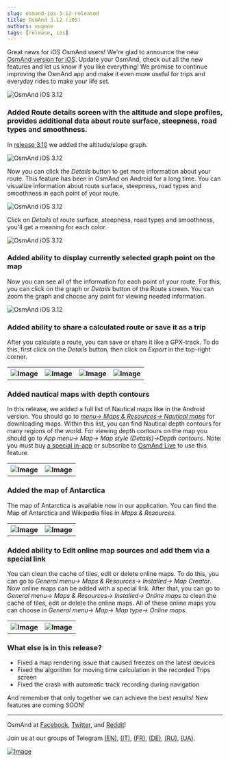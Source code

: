 ```yaml
---
slug: osmand-ios-3-12-released
title: OsmAnd 3.12 (iOS)
authors: eugene
tags: [release, ios]
---
```



Great news for iOS OsmAnd users!
We're glad to announce the new <a href="https://itunes.apple.com/us/app/osmand-maps-travel-navigate/id934850257">OsmAnd version for iOS</a>.
Update your OsmAnd, check out all the new features and let us know if you like everything!
We promise to continue improving the OsmAnd app and make it even more useful for trips and everyday rides to make your life set.

![OsmAnd iOS 3.12](./main.png)


<!--truncate-->


### Added Route details screen with the altitude and slope profiles, provides additional data about route surface, steepness, road types and smoothness.

In <a href="https://osmand.net/blog/osmand-ios-3-10-released">release 3.10</a> we added the altitude/slope graph.

![OsmAnd iOS 3.12](./1.jpg)

Now you can click the <i>Details</i> button to get more information about your route. This feature has been in OsmAnd on Android for a long time. You can visualize information about route surface, steepness, road types and smoothness in each point of your route.

![OsmAnd iOS 3.12](./2.jpg)

Сlick on <i>Details</i> of route surface, steepness, road types and smoothness, you'll get a meaning for each color.

![OsmAnd iOS 3.12](./3.jpg)

### Added ability to display currently selected graph point on the map

Now you can see all of the information for each point of your route. For this, you can click on the graph or <i>Details</i> button of the Route screen. You can zoom the graph and choose any point for viewing needed information.

![OsmAnd iOS 3.12](./4.jpg)

### Added ability to share a calculated route or save it as a trip

After you calculate a route, you can save or share it like a GPX-track. To do this, first click on the <i>Details</i> button, then click on <i>Export</i> in the top-right corner.

<table>
  <tr>
    <th><img src={require('./1.jpg').default} alt="Image"/></th>
    <th><img src={require('./5.jpg').default} alt="Image"/></th>
    <th><img src={require('./6.jpg').default} alt="Image"/></th>
    <th><img src={require('./7.jpg').default} alt="Image"/></th>
    </tr>
</table> 

### Added nautical maps with depth contours

In this release, we added a full list of Nautical maps like in the Android version. You should go to <a href="https://osmand.net/features/nautical-charts#How_to_use_it_I"><i>menu-> Maps & Resources-> Nautical maps</i></a> for downloading maps. Within this list, you can find Nautical depth contours for many regions of the world. For viewing depth contours on the map you should go to <i>App menu-> Map-> Map style (Details)->Depth contours</i>. Note: you must buy <a href="https://osmand.net/features/osmand_purchases#ios_extended_features">a special in-app</a> or subscribe to <a href="https://osmand.net/features/subscription#osm_live_ios">OsmAnd Live</a> to use this feature.

<table>
  <tr>
    <th><img src={require('./8.jpg').default} alt="Image"/></th>
    <th><img src={require('./9.jpg').default} alt="Image"/></th>
    </tr>
</table> 

### Added the map of Antarctica

The map of Antarctica is available now in our application. You can find the Map of Antarctica and Wikipedia files in <i>Maps & Resources</i>.

<table>
  <tr>
    <th><img src={require('./10.jpg').default} alt="Image"/></th>
    <th><img src={require('./11.jpg').default} alt="Image"/></th>
    </tr>
</table> 

### Added ability to Edit online map sources and add them via a special link

You can clean the cache of tiles, edit or delete online maps. To do this, you can go to <i>General menu-> Maps & Resources-> Installed-> Map Creator</i>.
Now online maps can be added with a special link. After that, you can go to <i>General menu-> Maps & Resources-> Installed-> Online maps</i> to clean the cache of tiles, edit or delete the online maps.
All of these online maps you can choose in <i>General menu-> Map-> Map type-> Online maps</i>.

<table>
  <tr>
    <th><img src={require('./12.jpg').default} alt="Image"/></th>
    <th><img src={require('./13.jpg').default} alt="Image"/></th>
    </tr>
</table> 

### What else is in this release?

- Fixed a map rendering issue that caused freezes on the latest devices
- Fixed the algorithm for moving time calculation in the recorded Trips screen
- Fixed the crash with automatic track recording during navigation



And remember that only together we can achieve the best results!
New features are coming SOON!

____________________________ 

<p>OsmAnd at <a href="https://www.facebook.com/osmandapp/">Facebook</a>, <a href="https://www.twitter.com/osmandapp/">Twitter</a>, and <a href="https://www.reddit.com/r/OsmAnd/">Reddit</a>!</p>
 <p>Join us at our groups of Telegram <a href="https://t.me/OsmAndMaps">(EN)</a>, <a href="https://t.me/itosmand">(IT)</a>,  <a href="https://t.me/frosmand">(FR)</a>, <a href="https://t.me/deosmand">(DE)</a>, <a href="https://t.me/ruosmand">(RU)</a>, <a href="https://t.me/uaosmand">(UA)</a>.</p>


<a href="https://apps.apple.com/us/app/osmand-maps-travel-navigate/id934850257">
    <img src="http://osmand.net/images/app-store-badge.png" alt="Image" />
</a>
